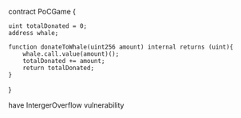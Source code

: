 
contract PoCGame {

    uint totalDonated = 0;
    address whale;

    function donateToWhale(uint256 amount) internal returns (uint){
        whale.call.value(amount)();
        totalDonated += amount;
        return totalDonated;
    }
}


have IntergerOverflow vulnerability